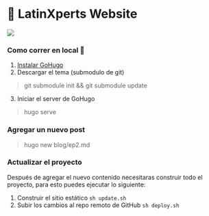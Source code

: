 # 🍍 LatinXperts Website

![](/static/images/piña.jpg)

### Como correr en local 🚀

1. [Instalar GoHugo](https://gohugo.io/)
2. Descargar el tema (submodulo de git)

> git submodule init && git submodule update

3. Iniciar el server de GoHugo

> hugo serve

### Agregar un nuevo post

> hugo new blog/ep2.md

### Actualizar el proyecto

Después de agregar el nuevo contenido necesitaras construir todo el proyecto, para esto puedes ejecutar lo siguiente:

1. Construir el sitio estático `sh update.sh`
2. Subir los cambios al repo remoto de GitHub `sh deploy.sh`
